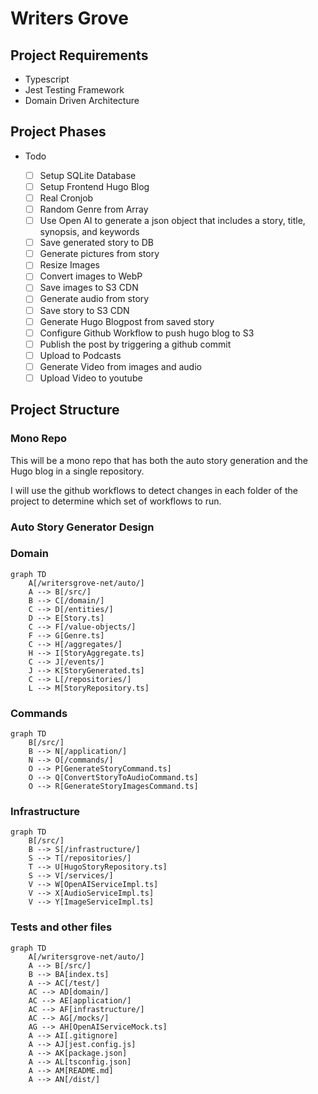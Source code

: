 # Writers Grove

## Project Requirements

- Typescript
- Jest Testing Framework
- Domain Driven Architecture

## Project Phases

- Todo

  - [ ] Setup SQLite Database
  - [ ] Setup Frontend Hugo Blog
  - [ ] Real Cronjob
  - [ ] Random Genre from Array
  - [ ] Use Open AI to generate a json object that includes a story, title, synopsis, and keywords
  - [ ] Save generated story to DB
  - [ ] Generate pictures from story
  - [ ] Resize Images
  - [ ] Convert images to WebP
  - [ ] Save images to S3 CDN
  - [ ] Generate audio from story
  - [ ] Save story to S3 CDN
  - [ ] Generate Hugo Blogpost from saved story
  - [ ] Configure Github Workflow to push hugo blog to S3
  - [ ] Publish the post by triggering a github commit
  - [ ] Upload to Podcasts
  - [ ] Generate Video from images and audio
  - [ ] Upload Video to youtube

## Project Structure

### Mono Repo

This will be a mono repo that has both the auto story generation and the Hugo blog in a single repository.

I will use the github workflows to detect changes in each folder of the project to determine which set of workflows to run.

### Auto Story Generator Design

### Domain

```mermaid
graph TD
    A[/writersgrove-net/auto/]
    A --> B[/src/]
    B --> C[/domain/]
    C --> D[/entities/]
    D --> E[Story.ts]
    C --> F[/value-objects/]
    F --> G[Genre.ts]
    C --> H[/aggregates/]
    H --> I[StoryAggregate.ts]
    C --> J[/events/]
    J --> K[StoryGenerated.ts]
    C --> L[/repositories/]
    L --> M[StoryRepository.ts]

```

### Commands

```mermaid
graph TD
    B[/src/]
    B --> N[/application/]
    N --> O[/commands/]
    O --> P[GenerateStoryCommand.ts]
    O --> Q[ConvertStoryToAudioCommand.ts]
    O --> R[GenerateStoryImagesCommand.ts]
```

### Infrastructure

```mermaid
graph TD
    B[/src/]
    B --> S[/infrastructure/]
    S --> T[/repositories/]
    T --> U[HugoStoryRepository.ts]
    S --> V[/services/]
    V --> W[OpenAIServiceImpl.ts]
    V --> X[AudioServiceImpl.ts]
    V --> Y[ImageServiceImpl.ts]

```

### Tests and other files

```mermaid
graph TD
    A[/writersgrove-net/auto/]
    A --> B[/src/]
    B --> BA[index.ts]
    A --> AC[/test/]
    AC --> AD[domain/]
    AC --> AE[application/]
    AC --> AF[infrastructure/]
    AC --> AG[/mocks/]
    AG --> AH[OpenAIServiceMock.ts]
    A --> AI[.gitignore]
    A --> AJ[jest.config.js]
    A --> AK[package.json]
    A --> AL[tsconfig.json]
    A --> AM[README.md]
    A --> AN[/dist/]
```
